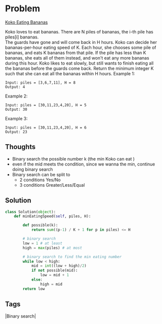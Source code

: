 # Problem

[Koko Eating Bananas](https://leetcode.com/problems/koko-eating-bananas)

Koko loves to eat bananas. There are N piles of bananas, the i-th pile has piles\[i\] bananas.  
The guards have gone and will come back in H hours. Koko can decide her bananas-per-hour eating speed of K. Each hour, she chooses some pile of bananas, and eats K bananas from that pile. If the pile has less than K bananas, she eats all of them instead, and won't eat any more bananas during this hour. Koko likes to eat slowly, but still wants to finish eating all the bananas before the guards come back. Return the minimum integer K such that she can eat all the bananas within H hours. Example 1:

```text
Input: piles = [3,6,7,11], H = 8
Output: 4
```

Example 2:

```text
Input: piles = [30,11,23,4,20], H = 5
Output: 30
```

Example 3:

```text
Input: piles = [30,11,23,4,20], H = 6
Output: 23
```

## Thoughts

* Binary search the possible number k \(the min Koko can eat \)
* even if the mid meets the condition, since we wanna the min, continue doing binary search 
* Binary search can be split to 
  * 2 conditions Yes/No
  * 3 conditions Greater/Less/Equal 

## Solution

```python
class Solution(object):
    def minEatingSpeed(self, piles, H):

        def possible(k):
            return sum((p-1) / K + 1 for p in piles) <= H

        # binary search 
        low = 1 # at least 
        high = max(piles) # at most 

        # binary search to find the min eating number 
        while low < high:
            mid = int((low + high)/2)
            if not possible(mid):
                low = mid + 1
            else:                
                high = mid
        return low
```

## Tags

\|Binary search\|

